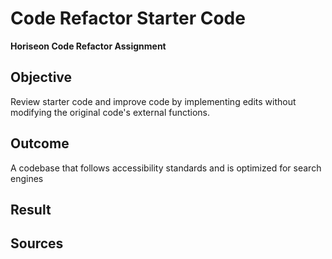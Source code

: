 # Code Refactor Starter Code
**Horiseon Code Refactor Assignment**

## Objective
Review starter code and improve code by implementing edits without modifying the original code's external functions. 

## Outcome
A codebase that follows accessibility standards and is optimized for search engines

## Result

## Sources

